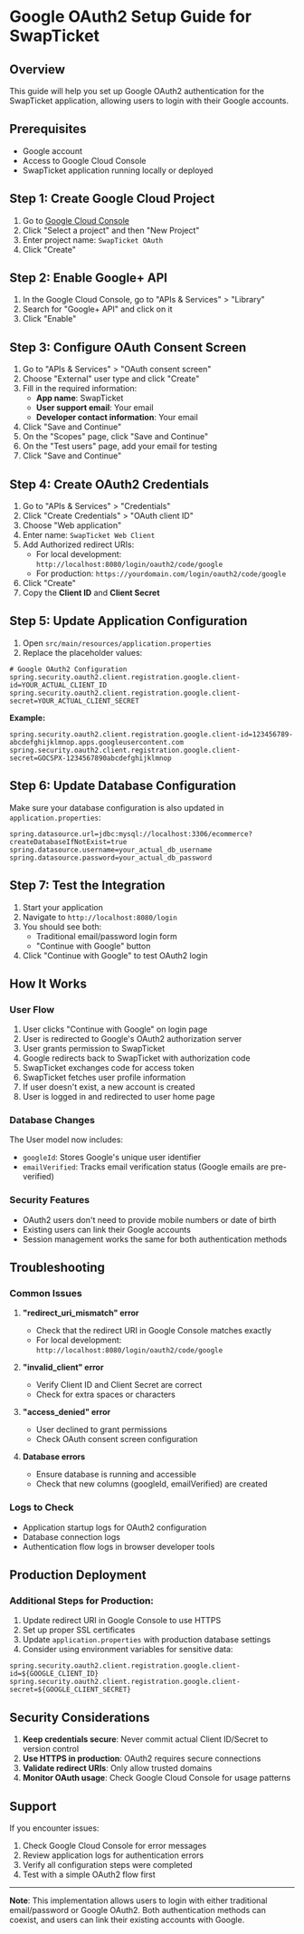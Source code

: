 # Google OAuth2 Setup Guide for SwapTicket

## Overview
This guide will help you set up Google OAuth2 authentication for the SwapTicket application, allowing users to login with their Google accounts.

## Prerequisites
- Google account
- Access to Google Cloud Console
- SwapTicket application running locally or deployed

## Step 1: Create Google Cloud Project

1. Go to [Google Cloud Console](https://console.cloud.google.com/)
2. Click "Select a project" and then "New Project"
3. Enter project name: `SwapTicket OAuth`
4. Click "Create"

## Step 2: Enable Google+ API

1. In the Google Cloud Console, go to "APIs & Services" > "Library"
2. Search for "Google+ API" and click on it
3. Click "Enable"

## Step 3: Configure OAuth Consent Screen

1. Go to "APIs & Services" > "OAuth consent screen"
2. Choose "External" user type and click "Create"
3. Fill in the required information:
   - **App name**: SwapTicket
   - **User support email**: Your email
   - **Developer contact information**: Your email
4. Click "Save and Continue"
5. On the "Scopes" page, click "Save and Continue"
6. On the "Test users" page, add your email for testing
7. Click "Save and Continue"

## Step 4: Create OAuth2 Credentials

1. Go to "APIs & Services" > "Credentials"
2. Click "Create Credentials" > "OAuth client ID"
3. Choose "Web application"
4. Enter name: `SwapTicket Web Client`
5. Add Authorized redirect URIs:
   - For local development: `http://localhost:8080/login/oauth2/code/google`
   - For production: `https://yourdomain.com/login/oauth2/code/google`
6. Click "Create"
7. Copy the **Client ID** and **Client Secret**

## Step 5: Update Application Configuration

1. Open `src/main/resources/application.properties`
2. Replace the placeholder values:

```properties
# Google OAuth2 Configuration
spring.security.oauth2.client.registration.google.client-id=YOUR_ACTUAL_CLIENT_ID
spring.security.oauth2.client.registration.google.client-secret=YOUR_ACTUAL_CLIENT_SECRET
```

**Example:**
```properties
spring.security.oauth2.client.registration.google.client-id=123456789-abcdefghijklmnop.apps.googleusercontent.com
spring.security.oauth2.client.registration.google.client-secret=GOCSPX-1234567890abcdefghijklmnop
```

## Step 6: Update Database Configuration

Make sure your database configuration is also updated in `application.properties`:

```properties
spring.datasource.url=jdbc:mysql://localhost:3306/ecommerce?createDatabaseIfNotExist=true
spring.datasource.username=your_actual_db_username
spring.datasource.password=your_actual_db_password
```

## Step 7: Test the Integration

1. Start your application
2. Navigate to `http://localhost:8080/login`
3. You should see both:
   - Traditional email/password login form
   - "Continue with Google" button
4. Click "Continue with Google" to test OAuth2 login

## How It Works

### User Flow
1. User clicks "Continue with Google" on login page
2. User is redirected to Google's OAuth2 authorization server
3. User grants permission to SwapTicket
4. Google redirects back to SwapTicket with authorization code
5. SwapTicket exchanges code for access token
6. SwapTicket fetches user profile information
7. If user doesn't exist, a new account is created
8. User is logged in and redirected to user home page

### Database Changes
The User model now includes:
- `googleId`: Stores Google's unique user identifier
- `emailVerified`: Tracks email verification status (Google emails are pre-verified)

### Security Features
- OAuth2 users don't need to provide mobile numbers or date of birth
- Existing users can link their Google accounts
- Session management works the same for both authentication methods

## Troubleshooting

### Common Issues

1. **"redirect_uri_mismatch" error**
   - Check that the redirect URI in Google Console matches exactly
   - For local development: `http://localhost:8080/login/oauth2/code/google`

2. **"invalid_client" error**
   - Verify Client ID and Client Secret are correct
   - Check for extra spaces or characters

3. **"access_denied" error**
   - User declined to grant permissions
   - Check OAuth consent screen configuration

4. **Database errors**
   - Ensure database is running and accessible
   - Check that new columns (googleId, emailVerified) are created

### Logs to Check
- Application startup logs for OAuth2 configuration
- Database connection logs
- Authentication flow logs in browser developer tools

## Production Deployment

### Additional Steps for Production:
1. Update redirect URI in Google Console to use HTTPS
2. Set up proper SSL certificates
3. Update `application.properties` with production database settings
4. Consider using environment variables for sensitive data:

```properties
spring.security.oauth2.client.registration.google.client-id=${GOOGLE_CLIENT_ID}
spring.security.oauth2.client.registration.google.client-secret=${GOOGLE_CLIENT_SECRET}
```

## Security Considerations

1. **Keep credentials secure**: Never commit actual Client ID/Secret to version control
2. **Use HTTPS in production**: OAuth2 requires secure connections
3. **Validate redirect URIs**: Only allow trusted domains
4. **Monitor OAuth usage**: Check Google Cloud Console for usage patterns

## Support

If you encounter issues:
1. Check Google Cloud Console for error messages
2. Review application logs for authentication errors
3. Verify all configuration steps were completed
4. Test with a simple OAuth2 flow first

---

**Note**: This implementation allows users to login with either traditional email/password or Google OAuth2. Both authentication methods can coexist, and users can link their existing accounts with Google.